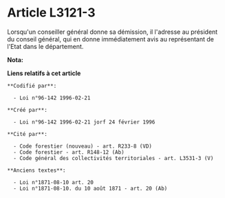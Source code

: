 # Article L3121-3

Lorsqu'un conseiller général donne sa démission, il l'adresse au président du conseil général, qui en donne immédiatement
avis au représentant de l'Etat dans le département.

**Nota:**



**Liens relatifs à cet article**

	**Codifié par**:

	  - Loi n°96-142 1996-02-21

	**Créé par**:

	  - Loi n°96-142 1996-02-21 jorf 24 février 1996

	**Cité par**:

	  - Code forestier (nouveau) - art. R233-8 (VD)
	  - Code forestier - art. R148-12 (Ab)
	  - Code général des collectivités territoriales - art. L3531-3 (V)

	**Anciens textes**:

	  - Loi n°1871-08-10 art. 20
	  - Loi n°1871-08-10. du 10 août 1871 - art. 20 (Ab)
